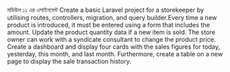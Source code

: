 মডিউল ১১ এর এসাইনমেন্ট
Create a basic Laravel project for a storekeeper by utilising routes, controllers, migration, and query builder.Every time a new product is introduced, it must be entered using a form that includes the amount. Update the product quantity data if a new item is sold. The store owner can work with a syndicate consultant to change the product price. Create a dashboard and display four cards with the sales figures for today, yesterday, this month, and last month. Furthermore, create a table on a new page to display the sale transaction history.